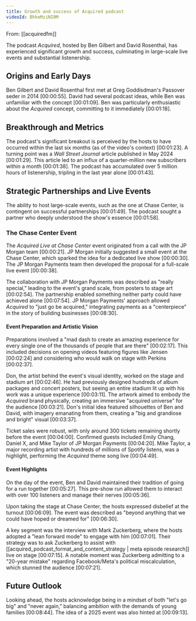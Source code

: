 ```yaml
---
title: Growth and success of Acquired podcast
videoId: BhkeMziNI0M
---
```


From: [[acquiredfm]] <br/> 

The podcast *Acquired*, hosted by Ben Gilbert and David Rosenthal, has experienced significant growth and success, culminating in large-scale live events and substantial listenership.

## Origins and Early Days
Ben Gilbert and David Rosenthal first met at Greg Goddisdman's Passover seder in 2014 <a class="yt-timestamp" data-t="00:00:55">[00:00:55]</a>. David had several podcast ideas, while Ben was unfamiliar with the concept <a class="yt-timestamp" data-t="00:01:09">[00:01:09]</a>. Ben was particularly enthusiastic about the *Acquired* concept, committing to it immediately <a class="yt-timestamp" data-t="00:01:18">[00:01:18]</a>.

## Breakthrough and Metrics
The podcast's significant breakout is perceived by the hosts to have occurred within the last six months (as of the video's context) <a class="yt-timestamp" data-t="00:01:23">[00:01:23]</a>. A turning point was a *Wall Street Journal* article published in May 2024 <a class="yt-timestamp" data-t="00:01:29">[00:01:29]</a>. This article led to an influx of a quarter-million new subscribers within a month <a class="yt-timestamp" data-t="00:01:38">[00:01:38]</a>. The podcast has accumulated over 5 million hours of listenership, tripling in the last year alone <a class="yt-timestamp" data-t="00:01:43">[00:01:43]</a>.

## Strategic Partnerships and Live Events
The ability to host large-scale events, such as the one at Chase Center, is contingent on successful partnerships <a class="yt-timestamp" data-t="00:01:49">[00:01:49]</a>. The podcast sought a partner who deeply understood the show's essence <a class="yt-timestamp" data-t="00:01:58">[00:01:58]</a>.

### The Chase Center Event
The *Acquired Live at Chase Center* event originated from a call with the JP Morgan team <a class="yt-timestamp" data-t="00:00:21">[00:00:21]</a>. JP Morgan initially suggested a small event at the Chase Center, which sparked the idea for a dedicated live show <a class="yt-timestamp" data-t="00:00:30">[00:00:30]</a>. The JP Morgan Payments team then developed the proposal for a full-scale live event <a class="yt-timestamp" data-t="00:00:38">[00:00:38]</a>.

The collaboration with JP Morgan Payments was described as "really special," leading to the event's grand scale, from posters to stage art <a class="yt-timestamp" data-t="00:02:54">[00:02:54]</a>. The partnership enabled something neither party could have achieved alone <a class="yt-timestamp" data-t="00:07:54">[00:07:54]</a>. JP Morgan Payments' approach allowed *Acquired* to "just go be acquired," integrating payments as a "centerpiece" in the story of building businesses <a class="yt-timestamp" data-t="00:08:30">[00:08:30]</a>.

#### Event Preparation and Artistic Vision
Preparations involved a "mad dash to create an amazing experience for every single one of the thousands of people that are there" <a class="yt-timestamp" data-t="00:02:17">[00:02:17]</a>. This included decisions on opening videos featuring figures like Jensen <a class="yt-timestamp" data-t="00:02:24">[00:02:24]</a> and considering who would walk on stage with Perkins <a class="yt-timestamp" data-t="00:02:37">[00:02:37]</a>.

Don, the artist behind the event's visual identity, worked on the stage and stadium art <a class="yt-timestamp" data-t="00:02:46">[00:02:46]</a>. He had previously designed hundreds of album packages and concert posters, but seeing an entire stadium lit up with his work was a unique experience <a class="yt-timestamp" data-t="00:03:11">[00:03:11]</a>. The artwork aimed to embody the *Acquired* brand physically, creating an immersive "acquired universe" for the audience <a class="yt-timestamp" data-t="00:03:21">[00:03:21]</a>. Don's initial idea featured silhouettes of Ben and David, with imagery emanating from them, creating a "big and grandiose and bright" visual <a class="yt-timestamp" data-t="00:03:37">[00:03:37]</a>.

Ticket sales were robust, with only around 300 tickets remaining shortly before the event <a class="yt-timestamp" data-t="00:04:00">[00:04:00]</a>. Confirmed guests included Emily Chang, Daniel X, and Mike Taylor of JP Morgan Payments <a class="yt-timestamp" data-t="00:04:20">[00:04:20]</a>. Mike Taylor, a major recording artist with hundreds of millions of Spotify listens, was a highlight, performing the *Acquired* theme song live <a class="yt-timestamp" data-t="00:04:49">[00:04:49]</a>.

#### Event Highlights
On the day of the event, Ben and David maintained their tradition of going for a run together <a class="yt-timestamp" data-t="00:05:27">[00:05:27]</a>. This pre-show run allowed them to interact with over 100 listeners and manage their nerves <a class="yt-timestamp" data-t="00:05:36">[00:05:36]</a>.

Upon taking the stage at Chase Center, the hosts expressed disbelief at the turnout <a class="yt-timestamp" data-t="00:06:09">[00:06:09]</a>. The event was described as "beyond anything that we could have hoped or dreamed for" <a class="yt-timestamp" data-t="00:06:30">[00:06:30]</a>.

A key segment was the interview with Mark Zuckerberg, where the hosts adopted a "lean forward mode" to engage with him <a class="yt-timestamp" data-t="00:07:01">[00:07:01]</a>. Their strategy was to ask Zuckerberg to assist with [[acquired_podcast_format_and_content_strategy | meta episode research]] live on stage <a class="yt-timestamp" data-t="00:07:15">[00:07:15]</a>. A notable moment was Zuckerberg admitting to a "20-year mistake" regarding Facebook/Meta's political miscalculation, which stunned the audience <a class="yt-timestamp" data-t="00:07:21">[00:07:21]</a>.

## Future Outlook
Looking ahead, the hosts acknowledge being in a mindset of both "let's go big" and "never again," balancing ambition with the demands of young families <a class="yt-timestamp" data-t="00:08:44">[00:08:44]</a>. The idea of a 2025 event was also hinted at <a class="yt-timestamp" data-t="00:09:13">[00:09:13]</a>.